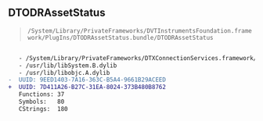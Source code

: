 ## DTODRAssetStatus

> `/System/Library/PrivateFrameworks/DVTInstrumentsFoundation.framework/PlugIns/DTODRAssetStatus.bundle/DTODRAssetStatus`

```diff

   - /System/Library/PrivateFrameworks/DTXConnectionServices.framework/DTXConnectionServices
   - /usr/lib/libSystem.B.dylib
   - /usr/lib/libobjc.A.dylib
-  UUID: 9EED1403-7A16-363C-B5A4-9661B29ACEED
+  UUID: 7D411A26-B27C-31EA-8024-373B480B8762
   Functions: 37
   Symbols:   80
   CStrings:  180

```
